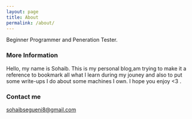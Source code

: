 ```yaml
---
layout: page
title: About
permalink: /about/
---
```


Beginner Programmer and Peneration Tester.

### More Information

Hello, my name is Sohaib. This is my personal blog,am trying to make it a reference to bookmark all what I learn during my jouney and also to put some write-ups I do about some machines I own.
I hope you enjoy <3 .

### Contact me

[sohaibsegueni8@gmail.com](mailto:sohaibsegueni8@gmail.com)

